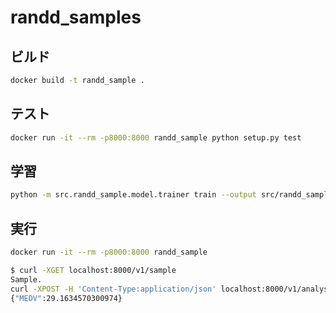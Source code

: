 # randd_samples

## ビルド

```sh
docker build -t randd_sample .
```

## テスト

```sh
docker run -it --rm -p8000:8000 randd_sample python setup.py test
```

## 学習

```sh
python -m src.randd_sample.model.trainer train --output src/randd_sample/model/pkl/sample.pkl
```

## 実行

```sh
docker run -it --rm -p8000:8000 randd_sample
```

```sh
$ curl -XGET localhost:8000/v1/sample
Sample.
curl -XPOST -H 'Content-Type:application/json' localhost:8000/v1/analyse -d '{"CRIM": 0.00632, "ZN": 18.0, "INDUS": 2.31, "CHAS": 0.0, "NOX": 0.538, "RM": 6.575, "AGE": 65.2, "DIS": 4.09, "RAD": 1.0, "TAX": 296.0, "PTRATIO": 15.3, "B": 396.9, "LSTAT": 4.98}'
{"MEDV":29.1634570300974}
```

